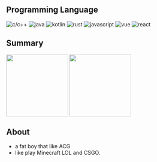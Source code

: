 ## Programming Language
![c/c++](https://img.shields.io/badge/-c/c++-blue?style=for-the-badge&logo=c&logoColor=white)
![java](https://img.shields.io/badge/-java-blue?style=for-the-badge&logo=OpenJDK&logoColor=white)
![kotlin](https://img.shields.io/badge/-kotlin-blue?style=for-the-badge&logo=kotlin&logoColor=white)
![rust](https://img.shields.io/badge/-rust-blue?style=for-the-badge&logo=rust&logoColor=blue&logoColor=white)
![javascript](https://img.shields.io/badge/-javascript-blue?style=for-the-badge&logo=javascript&logoColor=white)
![vue](https://img.shields.io/badge/-vue-blue?style=for-the-badge&logo=vue.js&logoColor=white)
![react](https://img.shields.io/badge/-react-blue?style=for-the-badge&logo=react&logoColor=white)

## Summary
<img align="left" height="165" src="https://github-readme-stats.vercel.app/api?username=YOM667&show_icons=true" />
<img align="center" height="165" src="https://github-readme-stats.vercel.app/api/top-langs/?username=YOM667&hide=html,css,shell"/>

## About
- a fat boy that like ACG
- like play Minecraft LOL and CSGO.
